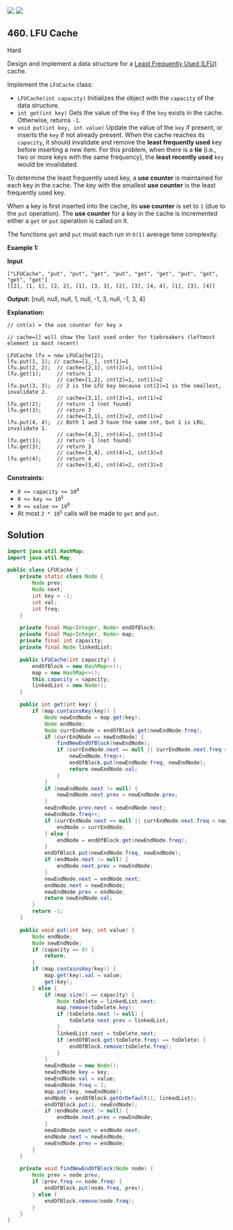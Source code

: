 [![](https://img.shields.io/github/stars/javadev/LeetCode-in-Java?label=Stars&style=flat-square)](https://github.com/javadev/LeetCode-in-Java)
[![](https://img.shields.io/github/forks/javadev/LeetCode-in-Java?label=Fork%20me%20on%20GitHub%20&style=flat-square)](https://github.com/javadev/LeetCode-in-Java/fork)

## 460\. LFU Cache

Hard

Design and implement a data structure for a [Least Frequently Used (LFU)](https://en.wikipedia.org/wiki/Least_frequently_used) cache.

Implement the `LFUCache` class:

*   `LFUCache(int capacity)` Initializes the object with the `capacity` of the data structure.
*   `int get(int key)` Gets the value of the `key` if the `key` exists in the cache. Otherwise, returns `-1`.
*   `void put(int key, int value)` Update the value of the `key` if present, or inserts the `key` if not already present. When the cache reaches its `capacity`, it should invalidate and remove the **least frequently used** key before inserting a new item. For this problem, when there is a **tie** (i.e., two or more keys with the same frequency), the **least recently used** `key` would be invalidated.

To determine the least frequently used key, a **use counter** is maintained for each key in the cache. The key with the smallest **use counter** is the least frequently used key.

When a key is first inserted into the cache, its **use counter** is set to `1` (due to the `put` operation). The **use counter** for a key in the cache is incremented either a `get` or `put` operation is called on it.

The functions `get` and `put` must each run in `O(1)` average time complexity.

**Example 1:**

**Input**

    ["LFUCache", "put", "put", "get", "put", "get", "get", "put", "get", "get", "get"] 
    [[2], [1, 1], [2, 2], [1], [3, 3], [2], [3], [4, 4], [1], [3], [4]]

**Output:** [null, null, null, 1, null, -1, 3, null, -1, 3, 4]

**Explanation:** 

    // cnt(x) = the use counter for key x 
   
    // cache=[] will show the last used order for tiebreakers (leftmost element is most recent) 
    
    LFUCache lfu = new LFUCache(2); 
    lfu.put(1, 1); // cache=[1,_], cnt(1)=1
    lfu.put(2, 2);  // cache=[2,1], cnt(2)=1, cnt(1)=1
    lfu.get(1);     // return 1 
                    // cache=[1,2], cnt(2)=1, cnt(1)=2
    lfu.put(3, 3);  // 2 is the LFU key because cnt(2)=1 is the smallest, invalidate 2. 
                    // cache=[3,1], cnt(3)=1, cnt(1)=2
    lfu.get(2);     // return -1 (not found)
    lfu.get(3);     // return 3
                    // cache=[3,1], cnt(3)=2, cnt(1)=2
    lfu.put(4, 4);  // Both 1 and 3 have the same cnt, but 1 is LRU, invalidate 1. 
                    // cache=[4,3], cnt(4)=1, cnt(3)=2
    lfu.get(1);     // return -1 (not found)
    lfu.get(3);     // return 3 
                    // cache=[3,4], cnt(4)=1, cnt(3)=3
    lfu.get(4);     // return 4 
                    // cache=[3,4], cnt(4)=2, cnt(3)=3

**Constraints:**

*   <code>0 <= capacity <= 10<sup>4</sup></code>
*   <code>0 <= key <= 10<sup>5</sup></code>
*   <code>0 <= value <= 10<sup>9</sup></code>
*   At most <code>2 * 10<sup>5</sup></code> calls will be made to `get` and `put`.

## Solution

```java
import java.util.HashMap;
import java.util.Map;

public class LFUCache {
    private static class Node {
        Node prev;
        Node next;
        int key = -1;
        int val;
        int freq;
    }

    private final Map<Integer, Node> endOfBlock;
    private final Map<Integer, Node> map;
    private final int capacity;
    private final Node linkedList;

    public LFUCache(int capacity) {
        endOfBlock = new HashMap<>();
        map = new HashMap<>();
        this.capacity = capacity;
        linkedList = new Node();
    }

    public int get(int key) {
        if (map.containsKey(key)) {
            Node newEndNode = map.get(key);
            Node endNode;
            Node currEndNode = endOfBlock.get(newEndNode.freq);
            if (currEndNode == newEndNode) {
                findNewEndOfBlock(newEndNode);
                if (currEndNode.next == null || currEndNode.next.freq > newEndNode.freq + 1) {
                    newEndNode.freq++;
                    endOfBlock.put(newEndNode.freq, newEndNode);
                    return newEndNode.val;
                }
            }
            if (newEndNode.next != null) {
                newEndNode.next.prev = newEndNode.prev;
            }
            newEndNode.prev.next = newEndNode.next;
            newEndNode.freq++;
            if (currEndNode.next == null || currEndNode.next.freq > newEndNode.freq) {
                endNode = currEndNode;
            } else {
                endNode = endOfBlock.get(newEndNode.freq);
            }
            endOfBlock.put(newEndNode.freq, newEndNode);
            if (endNode.next != null) {
                endNode.next.prev = newEndNode;
            }
            newEndNode.next = endNode.next;
            endNode.next = newEndNode;
            newEndNode.prev = endNode;
            return newEndNode.val;
        }
        return -1;
    }

    public void put(int key, int value) {
        Node endNode;
        Node newEndNode;
        if (capacity == 0) {
            return;
        }
        if (map.containsKey(key)) {
            map.get(key).val = value;
            get(key);
        } else {
            if (map.size() == capacity) {
                Node toDelete = linkedList.next;
                map.remove(toDelete.key);
                if (toDelete.next != null) {
                    toDelete.next.prev = linkedList;
                }
                linkedList.next = toDelete.next;
                if (endOfBlock.get(toDelete.freq) == toDelete) {
                    endOfBlock.remove(toDelete.freq);
                }
            }
            newEndNode = new Node();
            newEndNode.key = key;
            newEndNode.val = value;
            newEndNode.freq = 1;
            map.put(key, newEndNode);
            endNode = endOfBlock.getOrDefault(1, linkedList);
            endOfBlock.put(1, newEndNode);
            if (endNode.next != null) {
                endNode.next.prev = newEndNode;
            }
            newEndNode.next = endNode.next;
            endNode.next = newEndNode;
            newEndNode.prev = endNode;
        }
    }

    private void findNewEndOfBlock(Node node) {
        Node prev = node.prev;
        if (prev.freq == node.freq) {
            endOfBlock.put(node.freq, prev);
        } else {
            endOfBlock.remove(node.freq);
        }
    }
}
```